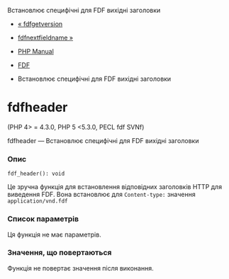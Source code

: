 Встановлює специфічні для FDF вихідні заголовки

-   [« fdfgetversion](function.fdf-get-version.html)
    
-   [fdfnextfieldname »](function.fdf-next-field-name.html)
    
-   [PHP Manual](index.md)
    
-   [FDF](ref.fdf.md)
    
-   Встановлює специфічні для FDF вихідні заголовки
    

# fdfheader

(PHP 4> = 4.3.0, PHP 5 <5.3.0, PECL fdf SVNf)

fdfheader — Встановлює специфічні для FDF вихідні заголовки

### Опис

```methodsynopsis
fdf_header(): void
```

Це зручна функція для встановлення відповідних заголовків HTTP для виведення FDF. Вона встановлює для `Content-type:` значення `application/vnd.fdf`

### Список параметрів

Ця функція не має параметрів.

### Значення, що повертаються

Функція не повертає значення після виконання.